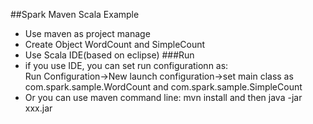 ##Spark Maven Scala Example
* Use maven as project manage
* Create Object WordCount and SimpleCount
* Use Scala IDE(based on eclipse)
###Run
* if you use IDE, you can set run configurationn as:  
Run Configuration->New launch configuration->set main class as com.spark.sample.WordCount and com.spark.sample.SimpleCount
* Or you can use maven command line: mvn install and then java -jar xxx.jar